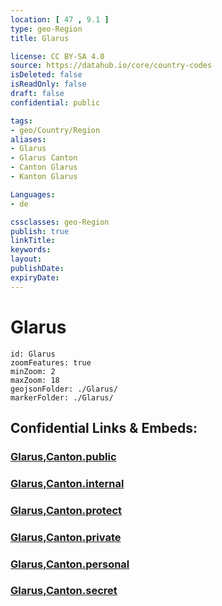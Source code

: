```yaml
---
location: [ 47 , 9.1 ] 
type: geo-Region
title: Glarus

license: CC BY-SA 4.0
source: https://datahub.io/core/country-codes
isDeleted: false
isReadOnly: false
draft: false
confidential: public

tags:
- geo/Country/Region
aliases:
- Glarus
- Glarus Canton
- Canton Glarus
- Kanton Glarus

Languages:
- de

cssclasses: geo-Region
publish: true
linkTitle: 
keywords: 
layout: 
publishDate: 
expiryDate: 
---
```


# Glarus

```leaflet
id: Glarus
zoomFeatures: true 
minZoom: 2 
maxZoom: 18
geojsonFolder: ./Glarus/
markerFolder: ./Glarus/
```


## Confidential Links & Embeds: 

### [Glarus,Canton.public](/_public/\Earth\Continent\Europe\Europe~Central\Switzerland\Switzerland~CantonsGlarus,Canton.public.md) 

### [Glarus,Canton.internal](/_internal/\Earth\Continent\Europe\Europe~Central\Switzerland\Switzerland~CantonsGlarus,Canton.internal.md) 

### [Glarus,Canton.protect](/_protect/\Earth\Continent\Europe\Europe~Central\Switzerland\Switzerland~CantonsGlarus,Canton.protect.md) 

### [Glarus,Canton.private](/_private/\Earth\Continent\Europe\Europe~Central\Switzerland\Switzerland~CantonsGlarus,Canton.private.md) 

### [Glarus,Canton.personal](/_personal/\Earth\Continent\Europe\Europe~Central\Switzerland\Switzerland~CantonsGlarus,Canton.personal.md) 

### [Glarus,Canton.secret](/_secret/\Earth\Continent\Europe\Europe~Central\Switzerland\Switzerland~CantonsGlarus,Canton.secret.md)

